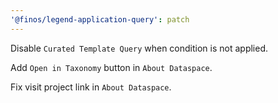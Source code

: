 ```yaml
---
'@finos/legend-application-query': patch
---
```


Disable `Curated Template Query` when condition is not applied.

Add `Open in Taxonomy` button in `About Dataspace`.

Fix visit project link in `About Dataspace`.
